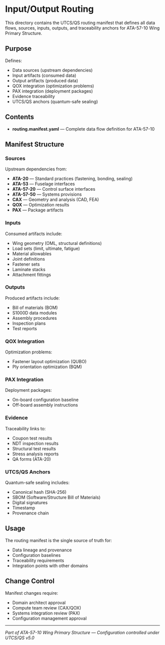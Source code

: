 # Input/Output Routing

This directory contains the UTCS/QS routing manifest that defines all data flows, sources, inputs, outputs, and traceability anchors for ATA-57-10 Wing Primary Structure.

## Purpose

Defines:
- Data sources (upstream dependencies)
- Input artifacts (consumed data)
- Output artifacts (produced data)
- QOX integration (optimization problems)
- PAX integration (deployment packages)
- Evidence traceability
- UTCS/QS anchors (quantum-safe sealing)

## Contents

- **routing.manifest.yaml** — Complete data flow definition for ATA-57-10

## Manifest Structure

### Sources
Upstream dependencies from:
- **ATA-20** — Standard practices (fastening, bonding, sealing)
- **ATA-53** — Fuselage interfaces
- **ATA-57-20** — Control surface interfaces
- **ATA-57-50** — Systems provisions
- **CAX** — Geometry and analysis (CAD, FEA)
- **QOX** — Optimization results
- **PAX** — Package artifacts

### Inputs
Consumed artifacts include:
- Wing geometry (OML, structural definitions)
- Load sets (limit, ultimate, fatigue)
- Material allowables
- Joint definitions
- Fastener sets
- Laminate stacks
- Attachment fittings

### Outputs
Produced artifacts include:
- Bill of materials (BOM)
- S1000D data modules
- Assembly procedures
- Inspection plans
- Test reports

### QOX Integration
Optimization problems:
- Fastener layout optimization (QUBO)
- Ply orientation optimization (BQM)

### PAX Integration
Deployment packages:
- On-board configuration baseline
- Off-board assembly instructions

### Evidence
Traceability links to:
- Coupon test results
- NDT inspection results
- Structural test results
- Stress analysis reports
- QA forms (ATA-20)

### UTCS/QS Anchors
Quantum-safe sealing includes:
- Canonical hash (SHA-256)
- SBOM (Software/Structure Bill of Materials)
- Digital signatures
- Timestamp
- Provenance chain

## Usage

The routing manifest is the single source of truth for:
- Data lineage and provenance
- Configuration baselines
- Traceability requirements
- Integration points with other domains

## Change Control

Manifest changes require:
- Domain architect approval
- Compute team review (CAX/QOX)
- Systems integration review (PAX)
- Configuration management approval

---

*Part of ATA-57-10 Wing Primary Structure — Configuration controlled under UTCS/QS v5.0*
